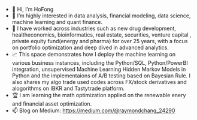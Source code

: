- 👋 Hi, I’m HoFong
- 👀 I’m highly interested in data analysis, financial modeling, data science, machine learning and quant finance. 
- 💞️ I have worked across industries such as new drug development, healtheconomics, bioinformatics, real estate, securities, venture capital , private equity fund(energy and pharma) for over 25 years, with a focus on portfolio optimization and deep dived in advanced analytics.
- :chart_with_upwards_trend: This space demonstrates how I deploy the machine learning on various business instances, including the Python/SQL, Python/PowerBI integration, unsupervised Machine Learning  Hidden Markov Models in Python and the implementaions of A/B testing based on Bayesian Rule. I also shares my algo trade used codes across FX/stock derivatives and alogorithms on IBKR and Tastytrade platform.
- :trophy: I am learning the math optimization applied on the renewable enery and financial asset optimization.
- 📫 Blog on Medium:  https://medium.com/@raymondchang_24290

<!---
hofong428/hofong428 is a ✨ special ✨ repository because its `README.md` (this file) appears on your GitHub profile.
You can click the Preview link to take a look at your changes.
--->
